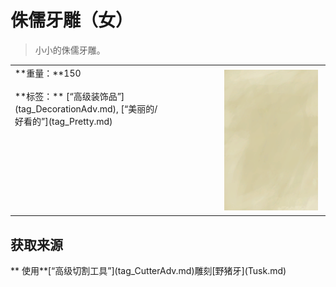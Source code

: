 # 侏儒牙雕（女）  
> 小小的侏儒牙雕。  
  
<table class="table table-bordered" data-toggle="table"  data-show-header="false"><thead style="display:none"><tr ><th  style="width:50%;text-align:left;vertical-align:top;"  >title</th><th  style="width:50%;text-align:left;vertical-align:top;"  ></th></tr></thead><tr ><td  style="width:50%;text-align:left;vertical-align:top;"  >**重量：**150<br><br>**标签：**	[“高级装饰品”](tag_DecorationAdv.md), [“美丽的/好看的”](tag_Pretty.md)</td><td  style="width:50%;text-align:left;vertical-align:top;"  ><div style="float:right; margin:5px"><div class="gamecard" style="width:150px; height:225px;"><a href="TuskCarving_GnomeFemale.md" style="color:black"><img class="bg" decoding="async" src="Sprite/BG_SandTop.png" href="a.md" style="max-width:150px;max-height:225px;"><img decoding="async" src="Sprite/IvoryGnomeFemale.png" class="cardimageNoBack" style="transform: translate(-50%, 0%) scale(0.4398826979472141);"><span style="font-size: 25px;">侏儒牙雕（女）</span></a></div></div></td></tr></tbody></table>  
  
## 获取来源  
<div style="display:inline-block"><div class="gamedatalist" style="text-align:left;min-width:200px;min-height:0px;"><div style="display:inline-block"><div style="display:inline-block;vertical-align:middle;">** 使用**[“高级切割工具”](tag_CutterAdv.md)雕刻</div><div style="display:inline-block;vertical-align:middle;">[野猪牙](Tusk.md)</div></div></div></div>  
  


<script>document.title="侏儒牙雕（女） - 卡牌生存百科 Card Survival Wiki";</script>